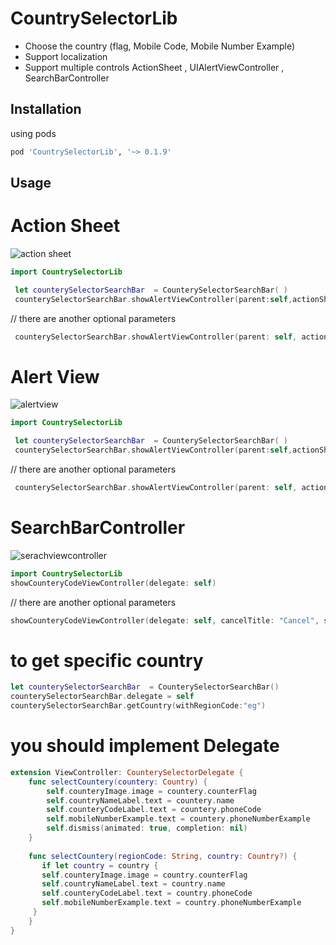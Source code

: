 # CountrySelectorLib

- Choose the country (flag, Mobile Code, Mobile Number Example)
- Support localization 
- Support multiple controls ActionSheet , UIAlertViewController , SearchBarController

## Installation

using pods

```bash
pod 'CountrySelectorLib', '~> 0.1.9'
```

## Usage

#  Action Sheet

![action sheet](https://user-images.githubusercontent.com/11280137/51776196-e0fe7580-2100-11e9-9e00-8f5d2516cbf9.gif)

```swift
import CountrySelectorLib

 let counterySelectorSearchBar  = CounterySelectorSearchBar( )     
 counterySelectorSearchBar.showAlertViewController(parent:self,actionSheetStyle: .actionSheet)
```
// there are another optional parameters 

```swift
 counterySelectorSearchBar.showAlertViewController(parent: self, actionSheetStyle: .actionSheet, hideSarchBar: true, cancelTitle: "Cancel", searchTitle: "Search For Country")
```
#  Alert View

![alertview](https://user-images.githubusercontent.com/11280137/51776222-f4a9dc00-2100-11e9-9a34-0a433b540a06.gif)
```swift
import CountrySelectorLib

 let counterySelectorSearchBar  = CounterySelectorSearchBar( )     
 counterySelectorSearchBar.showAlertViewController(parent:self,actionSheetStyle: .alert)
```
// there are another optional parameters 

```swift
 counterySelectorSearchBar.showAlertViewController(parent: self, actionSheetStyle: .alert, hideSarchBar: true, cancelTitle: "Cancel", searchTitle: "Search For Country")
```

#  SearchBarController

![serachviewcontroller](https://user-images.githubusercontent.com/11280137/51776223-f5db0900-2100-11e9-9587-cd269904f289.gif)

```swift
import CountrySelectorLib
showCounteryCodeViewController(delegate: self)
```
// there are another optional parameters 

```swift
showCounteryCodeViewController(delegate: self, cancelTitle: "Cancel", searchPlaceHolder: "Search", viewControllerTilte: "Search For Country")
```
# to get specific country 

 ```swift
 let counterySelectorSearchBar  = CounterySelectorSearchBar()
 counterySelectorSearchBar.delegate = self
 counterySelectorSearchBar.getCountry(withRegionCode:"eg")
```

# you should implement Delegate 

```swift
extension ViewController: CounterySelectorDelegate {
    func selectCountery(countery: Country) {
        self.counteryImage.image = countery.counterFlag
        self.countryNameLabel.text = countery.name
        self.counteryCodeLabel.text = countery.phoneCode
        self.mobileNumberExample.text = countery.phoneNumberExample
        self.dismiss(animated: true, completion: nil)
    }
    
    func selectCountery(regionCode: String, country: Country?) {
       if let country = country {
       self.counteryImage.image = country.counterFlag
       self.countryNameLabel.text = country.name
       self.counteryCodeLabel.text = country.phoneCode
       self.mobileNumberExample.text = country.phoneNumberExample
     }
    }
}
```

